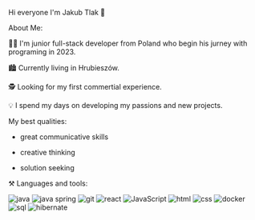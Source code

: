 Hi everyone I'm Jakub Tlak 👋 

About Me:

🤵‍♂️ I'm junior full-stack developer from Poland who begin his jurney with programing in 2023.

🏙️ Currently living in Hrubieszów.

🕵️ Looking for my first commertial experience.

💡 I spend my days on developing my passions and new projects.

My best qualities:

  - great communicative skills

  - creative thinking

  - solution seeking

⚒️ Languages and tools:

![java](https://github.com/JakubTlak/JakubTlak/assets/123912285/3505f210-cbaa-4a0a-a660-cf95579fc0f8)   ![java spring](https://github.com/JakubTlak/JakubTlak/assets/123912285/2dcb91e7-5b9d-497c-af47-296fd01cc54a)  ![git](https://github.com/JakubTlak/JakubTlak/assets/123912285/248c8b9a-b910-4c38-a955-fcec23518089) ![react](https://github.com/JakubTlak/JakubTlak/assets/123912285/fc00acd8-b065-41d9-94e4-910585476bd4)  ![JavaScript](https://github.com/JakubTlak/JakubTlak/assets/123912285/a4ed4fbb-6e0c-414d-b755-5da865452b6e)  ![html](https://github.com/JakubTlak/JakubTlak/assets/123912285/a63ebfa7-0aad-40a4-a131-d10572efbed6)  ![css](https://github.com/JakubTlak/JakubTlak/assets/123912285/76a50136-9890-4a35-9674-77c4a00ea969)  ![docker](https://github.com/JakubTlak/JakubTlak/assets/123912285/d0bc8ed6-b2a2-450b-a675-0a8df7b08040)  ![sql](https://github.com/JakubTlak/JakubTlak/assets/123912285/5e7a9e48-25de-4445-a486-86e795972d9c)  ![hibernate](https://github.com/JakubTlak/JakubTlak/assets/123912285/fb63b02b-7e09-4367-ba71-a909394b6a19)

















